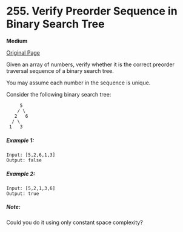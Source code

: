 # 255. Verify Preorder Sequence in Binary Search Tree

**Medium**

[Original Page](https://leetcode.com/problems/verify-preorder-sequence-in-binary-search-tree/)

Given an array of numbers, verify whether it is the correct preorder traversal sequence of a binary search tree.

You may assume each number in the sequence is unique.

Consider the following binary search tree: 

```
     5
    / \
   2   6
  / \
 1   3
```

##### Example 1:
```
Input: [5,2,6,1,3]
Output: false
```

##### Example 2: 
```
Input: [5,2,1,3,6]
Output: true
```

##### Note:
Could you do it using only constant space complexity?
